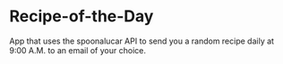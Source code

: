 # Recipe-of-the-Day
App that uses the spoonalucar API to send you a random recipe daily at 9:00 A.M. to an email of your choice.
